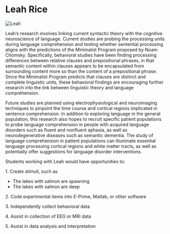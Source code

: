 # Leah Rice

![Leah](images/leah.png)

Leah’s research involves linking current syntactic theory with the
cognitive neuroscience of language. Current studies are probing the
processing units during language comprehension and testing whether
sentential processing aligns with the predictions of the Minimalist
Program proposed by Noam Chomsky. Specifically, behavioral studies have
been finding processing differences between relative clauses and
prepositional phrases, in that semantic content within clauses appears
to be encapsulated from surrounding content more so than the content of
a prepositional phrase. Since the Minimalist Program predicts that
clauses are distinct and complete linguistic units, these behavioral
findings are encouraging further research into the link between
linguistic theory and language comprehension.

Future studies are planned using electrophysiological and neuroimaging
techniques to pinpoint the time course and cortical regions implicated
in sentence comprehension. In addition to exploring language in the
general population, this research also hopes to recruit specific patient
populations to probe language comprehension in people with acquired
language disorders such as fluent and nonfluent aphasia, as well as
neurodegenerative diseases such as semantic dementia. The study of
language comprehension in patient populations can illuminate essential
language processing cortical regions and white matter tracts, as well as
potentially offer suggestions for language disorder interventions.

Students working with Leah would have opportunities to:

1\. Create stimuli, such as

-   The lakes with salmon are spawning
-   The lakes with salmon are deep

2\. Code experimental items into E-Prime, Matlab, or other software

3\. Independently collect behavioral data

4\. Assist in collection of EEG or MRI data

5\. Assist in data analysis and interpretation
